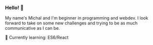 ### Hello! 👋 

My name's Michal and I'm beginner in programming and webdev. I look forward to take on some new challenges and trying to be as much communicative as I can be.

🌱 Currently learning: ES6/React

<!--
**michal-cieslik/michal-cieslik** is a ✨ _special_ ✨ repository because its `README.md` (this file) appears on your GitHub profile.

Here are some ideas to get you started:

- 🔭 I’m currently working on ...
- 🌱 I’m currently learning ...
- 👯 I’m looking to collaborate on ...
- 🤔 I’m looking for help with ...
- 💬 Ask me about ...
- 📫 How to reach me: ...
- 😄 Pronouns: ...
- ⚡ Fun fact: ...
-->

